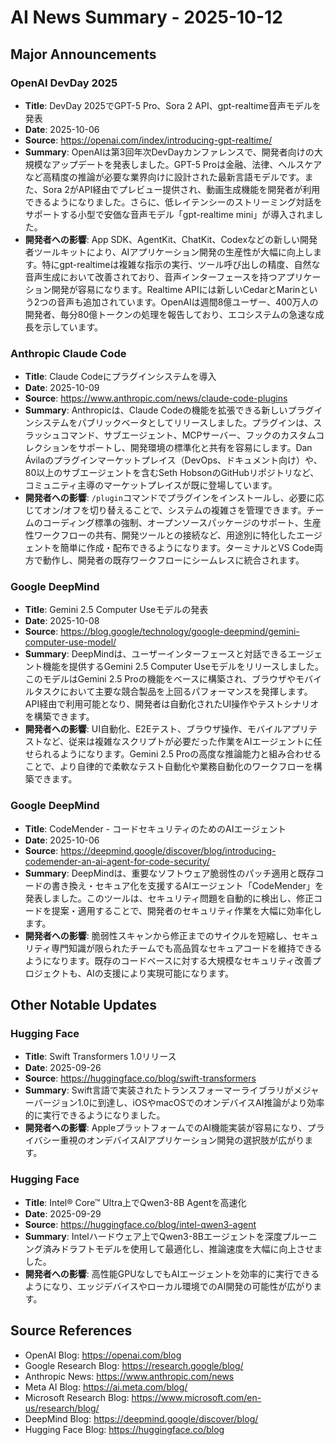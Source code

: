 # AI News Summary - 2025-10-12

## Major Announcements

### OpenAI DevDay 2025
- **Title**: DevDay 2025でGPT-5 Pro、Sora 2 API、gpt-realtime音声モデルを発表
- **Date**: 2025-10-06
- **Source**: https://openai.com/index/introducing-gpt-realtime/
- **Summary**: OpenAIは第3回年次DevDayカンファレンスで、開発者向けの大規模なアップデートを発表しました。GPT-5 Proは金融、法律、ヘルスケアなど高精度の推論が必要な業界向けに設計された最新言語モデルです。また、Sora 2がAPI経由でプレビュー提供され、動画生成機能を開発者が利用できるようになりました。さらに、低レイテンシーのストリーミング対話をサポートする小型で安価な音声モデル「gpt-realtime mini」が導入されました。
- **開発者への影響**: App SDK、AgentKit、ChatKit、Codexなどの新しい開発者ツールキットにより、AIアプリケーション開発の生産性が大幅に向上します。特にgpt-realtimeは複雑な指示の実行、ツール呼び出しの精度、自然な音声生成において改善されており、音声インターフェースを持つアプリケーション開発が容易になります。Realtime APIには新しいCedarとMarinという2つの音声も追加されています。OpenAIは週間8億ユーザー、400万人の開発者、毎分80億トークンの処理を報告しており、エコシステムの急速な成長を示しています。

### Anthropic Claude Code
- **Title**: Claude Codeにプラグインシステムを導入
- **Date**: 2025-10-09
- **Source**: https://www.anthropic.com/news/claude-code-plugins
- **Summary**: Anthropicは、Claude Codeの機能を拡張できる新しいプラグインシステムをパブリックベータとしてリリースしました。プラグインは、スラッシュコマンド、サブエージェント、MCPサーバー、フックのカスタムコレクションをサポートし、開発環境の標準化と共有を容易にします。Dan Ávilaのプラグインマーケットプレイス（DevOps、ドキュメント向け）や、80以上のサブエージェントを含むSeth HobsonのGitHubリポジトリなど、コミュニティ主導のマーケットプレイスが既に登場しています。
- **開発者への影響**: `/plugin`コマンドでプラグインをインストールし、必要に応じてオン/オフを切り替えることで、システムの複雑さを管理できます。チームのコーディング標準の強制、オープンソースパッケージのサポート、生産性ワークフローの共有、開発ツールとの接続など、用途別に特化したエージェントを簡単に作成・配布できるようになります。ターミナルとVS Code両方で動作し、開発者の既存ワークフローにシームレスに統合されます。

### Google DeepMind
- **Title**: Gemini 2.5 Computer Useモデルの発表
- **Date**: 2025-10-08
- **Source**: https://blog.google/technology/google-deepmind/gemini-computer-use-model/
- **Summary**: DeepMindは、ユーザーインターフェースと対話できるエージェント機能を提供するGemini 2.5 Computer Useモデルをリリースしました。このモデルはGemini 2.5 Proの機能をベースに構築され、ブラウザやモバイルタスクにおいて主要な競合製品を上回るパフォーマンスを発揮します。API経由で利用可能となり、開発者は自動化されたUI操作やテストシナリオを構築できます。
- **開発者への影響**: UI自動化、E2Eテスト、ブラウザ操作、モバイルアプリテストなど、従来は複雑なスクリプトが必要だった作業をAIエージェントに任せられるようになります。Gemini 2.5 Proの高度な推論能力と組み合わせることで、より自律的で柔軟なテスト自動化や業務自動化のワークフローを構築できます。

### Google DeepMind
- **Title**: CodeMender - コードセキュリティのためのAIエージェント
- **Date**: 2025-10-06
- **Source**: https://deepmind.google/discover/blog/introducing-codemender-an-ai-agent-for-code-security/
- **Summary**: DeepMindは、重要なソフトウェア脆弱性のパッチ適用と既存コードの書き換え・セキュア化を支援するAIエージェント「CodeMender」を発表しました。このツールは、セキュリティ問題を自動的に検出し、修正コードを提案・適用することで、開発者のセキュリティ作業を大幅に効率化します。
- **開発者への影響**: 脆弱性スキャンから修正までのサイクルを短縮し、セキュリティ専門知識が限られたチームでも高品質なセキュアコードを維持できるようになります。既存のコードベースに対する大規模なセキュリティ改善プロジェクトも、AIの支援により実現可能になります。

## Other Notable Updates

### Hugging Face
- **Title**: Swift Transformers 1.0リリース
- **Date**: 2025-09-26
- **Source**: https://huggingface.co/blog/swift-transformers
- **Summary**: Swift言語で実装されたトランスフォーマーライブラリがメジャーバージョン1.0に到達し、iOSやmacOSでのオンデバイスAI推論がより効率的に実行できるようになりました。
- **開発者への影響**: AppleプラットフォームでのAI機能実装が容易になり、プライバシー重視のオンデバイスAIアプリケーション開発の選択肢が広がります。

### Hugging Face
- **Title**: Intel® Core™ Ultra上でQwen3-8B Agentを高速化
- **Date**: 2025-09-29
- **Source**: https://huggingface.co/blog/intel-qwen3-agent
- **Summary**: Intelハードウェア上でQwen3-8Bエージェントを深度プルーニング済みドラフトモデルを使用して最適化し、推論速度を大幅に向上させました。
- **開発者への影響**: 高性能GPUなしでもAIエージェントを効率的に実行できるようになり、エッジデバイスやローカル環境でのAI開発の可能性が広がります。

## Source References
- OpenAI Blog: https://openai.com/blog
- Google Research Blog: https://research.google/blog/
- Anthropic News: https://www.anthropic.com/news
- Meta AI Blog: https://ai.meta.com/blog/
- Microsoft Research Blog: https://www.microsoft.com/en-us/research/blog/
- DeepMind Blog: https://deepmind.google/discover/blog/
- Hugging Face Blog: https://huggingface.co/blog
